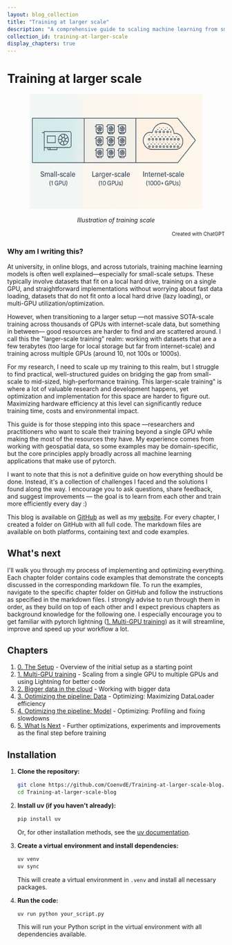 ```yaml
---
layout: blog_collection
title: "Training at larger scale"
description: "A comprehensive guide to scaling machine learning from small to larger training setups."
collection_id: training-at-larger-scale
display_chapters: true
---
```


# Training at larger scale


<div align="center">
  <img src="/images/training-blog/intro_image_larger_scale.png" alt="Scaling up training" width="400"/>
  <br>
  <p><em>Illustration of training scale</em></p>
</div>

<div align="right">
  <small>Created with ChatGPT</a></small>
</div>

### Why am I writing this?

At university, in online blogs, and across tutorials, training machine learning models is often well explained—especially for small-scale setups. These typically involve datasets that fit on a local hard drive, training on a single GPU, and straightforward implementations without worrying about fast data loading, datasets that do not fit onto a local hard drive (lazy loading), or multi-GPU utilization/optimization.

However, when transitioning to a larger setup —not massive SOTA-scale training across thousands of GPUs with internet-scale data, but something in between— good resources are harder to find and are scattered around. I call this the "larger-scale training" realm: working with datasets that are a few terabytes (too large for local storage but far from internet-scale) and training across multiple GPUs (around 10, not 100s or 1000s). 

For my research, I need to scale up my training to this realm, but I struggle to find practical, well-structured guides on bridging the gap from small-scale to mid-sized, high-performance training. This larger-scale training" is where a lot of valuable research and development happens, yet optimization and implementation for this space are harder to figure out. Maximizing hardware efficiency at this level can significantly reduce training time, costs and environmental impact.

This guide is for those stepping into this space —researchers and practitioners who want to scale their training beyond a single GPU while making the most of the resources they have. My experience comes from working with geospatial data, so some examples may be domain-specific, but the core principles apply broadly across all machine learning applications that make use of pytorch.

I want to note that this is not a definitive guide on how everything should be done. Instead, it's a collection of challenges I faced and the solutions I found along the way. I encourage you to ask questions, share feedback, and suggest improvements — the goal is to learn from each other and train more efficiently every day :)


This blog is available on [GitHub](https://github.com/coenvde/training-at-larger-scale-blog) as well as my [website](https://coenvde.github.io/blogs/training-at-larger-scale/index/). For every chapter, I created a folder on GitHub with all full code. The markdown files are available on both platforms, containing text and code examples.

## What's next

I'll walk you through my process of implementing and optimizing everything. Each chapter folder contains code examples that demonstrate the concepts discussed in the corresponding markdown file. To run the examples, navigate to the specific chapter folder on GitHub and follow the instructions as specified in the markdown files. I strongly advise to run through them in order, as they build on top of each other and I expect previous chapters as background knowledge for the following one. I especially encourage you to get familiar with pytorch lightning ([1. Multi-GPU training](/blogs/training-at-larger-scale/part2/)) as it will streamline, improve and speed up your workflow a lot.

## Chapters

1. [0. The Setup](/blogs/training-at-larger-scale/part1/) - Overview of the initial setup as a starting point
2. [1. Multi-GPU training](/blogs/training-at-larger-scale/part2/) - Scaling from a single GPU to multiple GPUs and using Lightning for better code
3. [2. Bigger data in the cloud](/blogs/training-at-larger-scale/part3/) - Working with bigger data
4. [3. Optimizing the pipeline: Data](/blogs/training-at-larger-scale/part4/) - Optimizing: Maximizing DataLoader efficiency
5. [4. Optimizing the pipeline: Model](/blogs/training-at-larger-scale/part5/) - Optimizing: Profiling and fixing slowdowns
6. [5. What Is Next](/blogs/training-at-larger-scale/part6/) - Further optimizations, experiments and improvements as the final step before training

## Installation

1.  **Clone the repository:**
    ```bash
    git clone https://github.com/CoenvdE/Training-at-larger-scale-blog.git
    cd Training-at-larger-scale-blog
    ```

2.  **Install uv (if you haven't already):**
    ```bash
    pip install uv
    ```
    Or, for other installation methods, see the [uv documentation](https://astral.sh/uv/install.sh).

3.  **Create a virtual environment and install dependencies:**
    ```bash
    uv venv
    uv sync
    ```
 
    This will create a virtual environment in `.venv` and install all necessary packages.

4.  **Run the code:**
    ```bash
    uv run python your_script.py
    ```
    This will run your Python script in the virtual environment with all dependencies available.
